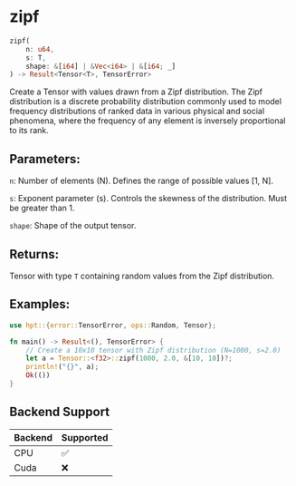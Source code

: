 # zipf
```rust
zipf(
    n: u64,
    s: T,
    shape: &[i64] | &Vec<i64> | &[i64; _]
) -> Result<Tensor<T>, TensorError>
```
Create a Tensor with values drawn from a Zipf distribution. The Zipf distribution is a discrete probability distribution commonly used to model frequency distributions of ranked data in various physical and social phenomena, where the frequency of any element is inversely proportional to its rank.

## Parameters:
`n`: Number of elements (N). Defines the range of possible values [1, N].

`s`: Exponent parameter (s). Controls the skewness of the distribution. Must be greater than 1.

`shape`: Shape of the output tensor.

## Returns:
Tensor with type `T` containing random values from the Zipf distribution.

## Examples:
```rust
use hpt::{error::TensorError, ops::Random, Tensor};

fn main() -> Result<(), TensorError> {
    // Create a 10x10 tensor with Zipf distribution (N=1000, s=2.0)
    let a = Tensor::<f32>::zipf(1000, 2.0, &[10, 10])?;
    println!("{}", a);
    Ok(())
}
```
## Backend Support
| Backend | Supported |
|---------|-----------|
| CPU     | ✅         |
| Cuda    | ❌        |